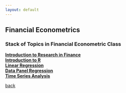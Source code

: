 ```yaml
---
layout: default
---
```


## Financial Econometrics

### Stack of Topics in Financial Econometric Class
**[Introduction to Research in Finance](https://iputusukma-book.github.io/finecon_intro)**<br>
**[Introduction to R]()** <br>
**[Linear Regression](https://iputusukma-book.github.io/finecon_ols)**<br>
**[Data Panel Regression]()**<br>
**[Time Series Analysis]()**<br>


[back](./)

